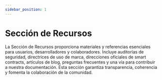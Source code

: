 ```yaml
---
sidebar_position: 1   
---
```


# Sección de Recursos

La Sección de Recursos proporciona materiales y referencias esenciales para usuarios, desarrolladores y colaboradores. Incluye auditorías de seguridad, directrices de uso de marca, direcciones oficiales de smart contracts, artículos de blog, preguntas frecuentes y una vía para contribuir a nuestra documentación. Esta sección garantiza transparencia, coherencia y fomenta la colaboración de la comunidad. 